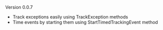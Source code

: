 Version 0.0.7

- Track exceptions easily using TrackException methods
- Time events by starting them using StartTimedTrackingEvent method
